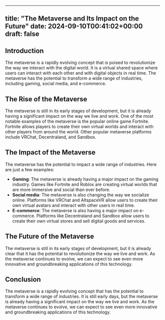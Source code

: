 
---
title: "The Metaverse and Its Impact on the Future"
date: 2024-09-10T00:41:02+00:00
draft: false
---

## Introduction

The metaverse is a rapidly evolving concept that is poised to revolutionize the way we interact with the digital world. It is a virtual shared space where users can interact with each other and with digital objects in real time. The metaverse has the potential to transform a wide range of industries, including gaming, social media, and e-commerce.

## The Rise of the Metaverse

The metaverse is still in its early stages of development, but it is already having a significant impact on the way we live and work. One of the most notable examples of the metaverse is the popular online game Fortnite. Fortnite allows players to create their own virtual worlds and interact with other players from around the world. Other popular metaverse platforms include VRChat, Decentraland, and Sandbox.

## The Impact of the Metaverse

The metaverse has the potential to impact a wide range of industries. Here are just a few examples:

- **Gaming**: The metaverse is already having a major impact on the gaming industry. Games like Fortnite and Roblox are creating virtual worlds that are more immersive and social than ever before.
- **Social media**: The metaverse is also changing the way we socialize online. Platforms like VRChat and AltspaceVR allow users to create their own virtual avatars and interact with other users in real time.
- **E-commerce**: The metaverse is also having a major impact on e-commerce. Platforms like Decentraland and Sandbox allow users to create their own virtual stores and sell digital goods and services.

## The Future of the Metaverse

The metaverse is still in its early stages of development, but it is already clear that it has the potential to revolutionize the way we live and work. As the metaverse continues to evolve, we can expect to see even more innovative and groundbreaking applications of this technology.

## Conclusion

The metaverse is a rapidly evolving concept that has the potential to transform a wide range of industries. It is still early days, but the metaverse is already having a significant impact on the way we live and work. As the metaverse continues to evolve, we can expect to see even more innovative and groundbreaking applications of this technology.